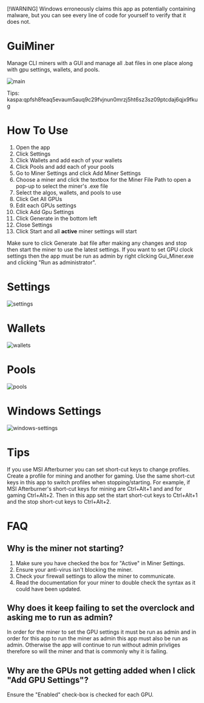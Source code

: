 [!WARNING] 
Windows erroneously claims this app as potentially containing malware, but you can see every line of code for yourself to verify that it does not.

# GuiMiner
Manage CLI miners with a GUI and manage all .bat files in one place along with gpu settings, wallets, and pools.

![main](https://github.com/peavey2787/GuiMiner/assets/11081113/4bb1a642-7a8c-405f-83fa-8e9078cffb13)


Tips: kaspa:qpfsh8feaq5evaum5auq9c29fvjnun0mrzj5ht6sz3sz09ptcdaj6qjx9fkug

# How To Use

1. Open the app
2. Click Settings
3. Click Wallets and add each of your wallets
4. Click Pools and add each of your pools
5. Go to Miner Settings and click Add Miner Settings
7. Choose a miner and click the textbox for the Miner File Path to open a pop-up to select the miner's .exe file
8. Select the algos, wallets, and pools to use
9. Click Get All GPUs
10. Edit each GPUs settings
11. Click Add Gpu Settings
12. Click Generate in the bottom left
13. Close Settings
14. Click Start and all __active__ miner settings will start

Make sure to click Generate .bat file after making any changes and stop then start the miner to use the latest settings. If you want to set GPU clock settings then the app must be run as admin by right clicking Gui_Miner.exe and clicking "Run as administrator".

# Settings
![settings](https://github.com/peavey2787/GuiMiner/assets/11081113/b7527cea-e34d-426f-9e3a-46f122c40acb)

# Wallets
![wallets](https://github.com/peavey2787/GuiMiner/assets/11081113/9fa29829-625f-4108-9ebc-7142f9c74330)

# Pools
![pools](https://github.com/peavey2787/GuiMiner/assets/11081113/e9a60136-65a2-47b3-8ea9-5505f37f59c8)

# Windows Settings
![windows-settings](https://github.com/peavey2787/GuiMiner/assets/11081113/311642a5-fb72-4699-8f52-95edafe3bfdd)

# Tips

If you use MSI Afterburner you can set short-cut keys to change profiles. Create a profile for mining and another for gaming. Use the same short-cut keys in this app to switch profiles when stopping/starting. For example, if MSI Afterburner's short-cut keys for mining are Ctrl+Alt+1 and and for gaming Ctrl+Alt+2. Then in this app set the start short-cut keys to Ctrl+Alt+1 and the stop short-cut keys to Ctrl+Alt+2.

# FAQ

## Why is the miner not starting?

1. Make sure you have checked the box for "Active" in Miner Settings.
2. Ensure your anti-virus isn't blocking the miner.
3. Check your firewall settings to allow the miner to communicate.
4. Read the documentation for your miner to double check the syntax as it could have been updated.


## Why does it keep failing to set the overclock and asking me to run as admin?

In order for the miner to set the GPU settings it must be run as admin and in order for this app to run the miner as admin this app must also be run as admin. Otherwise the app will continue to run without admin privliges therefore so will the miner and that is commonly why it is failing.


## Why are the GPUs not getting added when I click "Add GPU Settings"?

Ensure the "Enabled" check-box is checked for each GPU.
